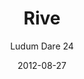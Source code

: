 ---
layout: single.html
title: Rive
subtitle: Ludum Dare 24
collection: articles
date: 2012-08-27
slug: rive
image: rive.png
playground: true
draft: true
scripts:
	- index.min.js
---